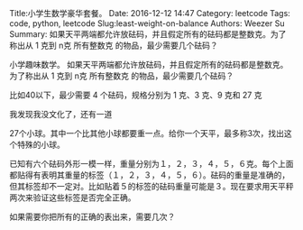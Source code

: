 Title:小学生数学豪华套餐。 
Date: 2016-12-12 14:47
Category: leetcode
Tags: code, python, leetcode
Slug:least-weight-on-balance 
Authors: Weezer Su
Summary: 如果天平两端都允许放砝码，并且假定所有的砝码都是整数克。为了称出从 1 克到 n克 所有整数克 的物品，最少需要几个砝码？

小学趣味数学。
如果天平两端都允许放砝码，并且假定所有的砝码都是整数克。为了称出从 1 克到 n克 所有整数克 的物品，最少需要几个砝码？

比如40以下，最少需要 4 个砝码，规格分别为 1 克、3 克、9 克和 27 克

我发现我没文化了，还有一道

27个小球。其中一个比其他小球都要重一点。给你一个天平，最多称3次，找出这个特殊的小球。

已知有六个砝码外形一模一样，重量分别为１，２，３，４，５，６克。每个上面都贴得有表明其重量的标签（１，２，３，４，５，６）。砝码的重量是准确的，但其标签却不一定对。比如贴着５的标签的砝码重量可能是３。现在要求用天平秤两次来验证这些标签是否完全正确。

如果需要你把所有的正确的表出来，需要几次？
